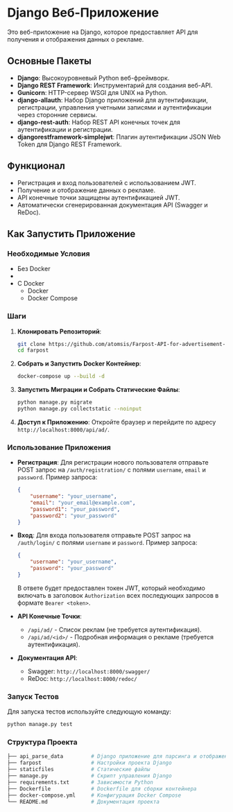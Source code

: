 # Django Веб-Приложение

Это веб-приложение на Django, которое предоставляет API для получения и отображения данных о рекламе.

## Основные Пакеты

- **Django**: Высокоуровневый Python веб-фреймворк.
- **Django REST Framework**: Инструментарий для создания веб-API.
- **Gunicorn**: HTTP-сервер WSGI для UNIX на Python.
- **django-allauth**: Набор Django приложений для аутентификации, регистрации, управления учетными записями и аутентификации через сторонние сервисы.
- **django-rest-auth**: Набор REST API конечных точек для аутентификации и регистрации.
- **djangorestframework-simplejwt**: Плагин аутентификации JSON Web Token для Django REST Framework.


## Функционал

- Регистрация и вход пользователей с использованием JWT.
- Получение и отображение данных о рекламе.
- API конечные точки защищены аутентификацией JWT.
- Автоматически сгенерированная документация API (Swagger и ReDoc).

## Как Запустить Приложение

### Необходимые Условия
- Без Docker
- 
- С Docker
  - Docker
  - Docker Compose

### Шаги

1. **Клонировать Репозиторий**:
    ```bash
    git clone https://github.com/atomsis/Farpost-API-for-advertisement-.git
    cd farpost
    ```

2. **Собрать и Запустить Docker Контейнер**:
    ```bash
    docker-compose up --build -d
    ```

3. **Запустить Миграции и Собрать Статические Файлы**:
    ```bash
    python manage.py migrate
    python manage.py collectstatic --noinput
    ```

4. **Доступ к Приложению**:
    Откройте браузер и перейдите по адресу `http://localhost:8000/api/ad/`.

### Использование Приложения

- **Регистрация**:
    Для регистрации нового пользователя отправьте POST запрос на `/auth/registration/` с полями `username`, `email` и `password`. Пример запроса:
    ```json
    {
        "username": "your_username",
        "email": "your_email@example.com",
        "password1": "your_password",
        "password2": "your_password"
    }
    ```

- **Вход**:
    Для входа пользователя отправьте POST запрос на `/auth/login/` с полями `username` и `password`. Пример запроса:
    ```json
    {
        "username": "your_username",
        "password": "your_password"
    }
    ```
    В ответе будет предоставлен токен JWT, который необходимо включать в заголовок `Authorization` всех последующих запросов в формате `Bearer <token>`.

- **API Конечные Точки**:
    - `/api/ad/` - Список реклам (не требуется аутентификация).
    - `/api/ad/<id>/` - Подробная информация о рекламе (требуется аутентификация).

- **Документация API**:
    - Swagger: `http://localhost:8000/swagger/`
    - ReDoc: `http://localhost:8000/redoc/`
### Запуск Тестов

Для запуска тестов используйте следующую команду:
```bash
python manage.py test
```

### Структура Проекта
```bash
├── api_parse_data         # Django приложение для парсинга и отображения данных
├── farpost                # Настройки проекта Django
├── staticfiles            # Статические файлы
├── manage.py              # Скрипт управления Django
├── requirements.txt       # Зависимости Python
├── Dockerfile             # Dockerfile для сборки контейнера
├── docker-compose.yml     # Конфигурация Docker Compose
└── README.md              # Документация проекта
```


